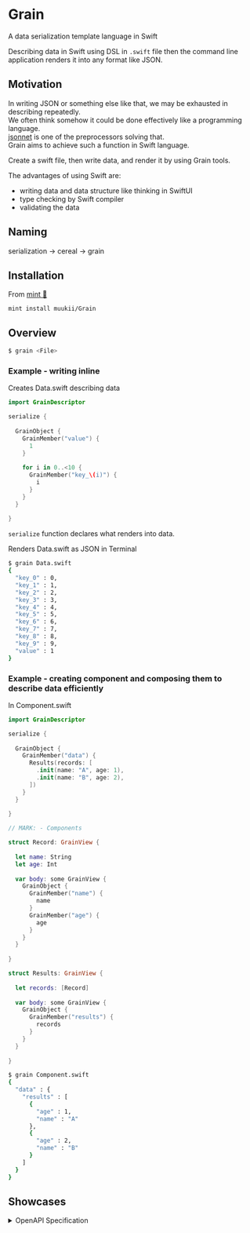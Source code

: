 # Grain

A data serialization template language in Swift

Describing data in Swift using DSL in `.swift` file then the command line application renders it into any format like JSON.

## Motivation

In writing JSON or something else like that, we may be exhausted in describing repeatedly.  
We often think somehow it could be done effectively like a programming language.  
[jsonnet](https://jsonnet.org/) is one of the preprocessors solving that.  
Grain aims to achieve such a function in Swift language.

Create a swift file, then write data, and render it by using Grain tools.

The advantages of using Swift are:
- writing data and data structure like thinking in SwiftUI
- type checking by Swift compiler
- validating the data


## Naming

serialization -> cereal -> grain

## Installation

From [mint 🌱](https://github.com/yonaskolb/Mint)

```
mint install muukii/Grain
```

## Overview

```sh
$ grain <File>
```

### Example - writing inline

Creates Data.swift describing data
```swift
import GrainDescriptor

serialize {
  
  GrainObject {
    GrainMember("value") {
      1
    }
    
    for i in 0..<10 {
      GrainMember("key_\(i)") {
        i
      }
    }
  }
  
}

```

`serialize` function declares what renders into data.

Renders Data.swift as JSON in Terminal
```sh
$ grain Data.swift
{
  "key_0" : 0,
  "key_1" : 1,
  "key_2" : 2,
  "key_3" : 3,
  "key_4" : 4,
  "key_5" : 5,
  "key_6" : 6,
  "key_7" : 7,
  "key_8" : 8,
  "key_9" : 9,
  "value" : 1
}
```

### Example - creating component and composing them to describe data efficiently

In Component.swift
```swift
import GrainDescriptor

serialize {
  
  GrainObject {
    GrainMember("data") {
      Results(records: [
        .init(name: "A", age: 1),
        .init(name: "B", age: 2),
      ])
    }
  }
  
}

// MARK: - Components

struct Record: GrainView {
  
  let name: String
  let age: Int
  
  var body: some GrainView {
    GrainObject {
      GrainMember("name") {
        name
      }
      GrainMember("age") {
        age
      }
    }
  }
  
}

struct Results: GrainView {
  
  let records: [Record]
  
  var body: some GrainView {
    GrainObject {
      GrainMember("results") {
        records
      }
    }
  }
  
}
```

```sh
$ grain Component.swift
{
  "data" : {
    "results" : [
      {
        "age" : 1,
        "name" : "A"
      },
      {
        "age" : 2,
        "name" : "B"
      }
    ]
  }
}
```

## Showcases

<details>
    <summary>OpenAPI Specification</summary>
 
```swift
import GrainDescriptor

serialize {
  Endpoint(methods: [
    .init(
      method: .get,
      summary: "Hello",
      description: "Hello Get Method",
      operationID: "id",
      tags: ["Awesome API"]
    )
  ])
}

// MARK: - Components

public struct Endpoint: GrainView {
  
  public var methods: [Method]
  
  public var body: some GrainView {
    GrainObject {
      for method in methods {
        GrainMember(method.method.rawValue) {
          method
        }
      }
    }
  }
}

public struct Method: GrainView {
  
  public enum HTTPMethod: String {
    case get
    case post
    case put
    case delete
  }
  
  public var method: HTTPMethod
  public var summary: String
  public var description: String
  public var operationID: String
  public var tags: [String]
  
  public var body: some GrainView {
    GrainObject {
      GrainMember("operationId") { operationID }
      GrainMember("description") { description }
      GrainMember("summary") { summary }
      GrainMember("tags") { tags }
    }
  }
}
```

```sh
$ grain endpoints.swift
{
  "get" : {
    "description" : "Hello Get Method",
    "operationId" : "id",
    "summary" : "Hello",
    "tags" : [
      "Awesome API"
    ]
  }
}
```

</details>


